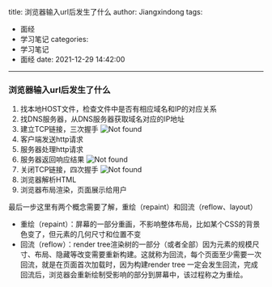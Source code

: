 title: 浏览器输入url后发生了什么
author: Jiangxindong
tags:
  - 面经
  - 学习笔记
categories:
  - 学习笔记
  - 面经
date: 2021-12-29 14:42:00
---
### 浏览器输入url后发生了什么
1. 找本地HOST文件，检查文件中是否有相应域名和IP的对应关系
2. 找DNS服务器，从DNS服务器获取域名对应的IP地址
3. 建立TCP链接，三次握手
![Not found](/post-img/post-img25.png)
4. 客户端发送http请求
5. 服务器处理http请求
6. 服务器返回响应结果
![Not found](/post-img/post-img26.png)
7. 关闭TCP链接，四次握手
![Not found](/post-img/post-img27.png)
8. 浏览器解析HTML
9. 浏览器布局渲染，页面展示给用户

最后一步这里有两个概念需要了解，重绘（repaint）和回流（reflow、layout）
* 重绘（repaint）：屏幕的一部分重画，不影响整体布局，比如某个CSS的背景色变了，但元素的几何尺寸和位置不变
* 回流（reflow）：render tree渲染树的一部分（或者全部）因为元素的规模尺寸、布局、隐藏等改变需要重新构建。这就称为回流，每个页面至少需要一次回流，就是在页面首次加载时，因为构建render tree 一定会发生回流，完成回流后，浏览器会重新绘制受影响的部分到屏幕中，该过程称之为重绘。



